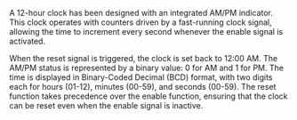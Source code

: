 A 12-hour clock has been designed with an integrated AM/PM indicator. This clock operates with counters driven by a fast-running clock signal, allowing the time to increment every second whenever the enable signal is activated.

When the reset signal is triggered, the clock is set back to 12:00 AM. The AM/PM status is represented by a binary value: 0 for AM and 1 for PM. The time is displayed in Binary-Coded Decimal (BCD) format, with two digits each for hours (01-12), minutes (00-59), and seconds (00-59). The reset function takes precedence over the enable function, ensuring that the clock can be reset even when the enable signal is inactive.
